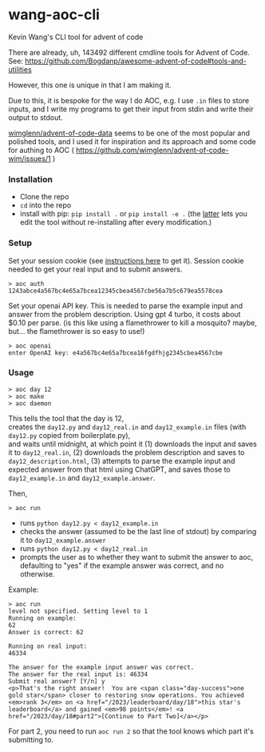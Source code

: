 # wang-aoc-cli
Kevin Wang's CLI tool for advent of code

There are already, uh, 143492 different cmdline tools for Advent of Code.  
See: https://github.com/Bogdanp/awesome-advent-of-code#tools-and-utilities

However, this one is unique in that I am making it.

Due to this, it is bespoke for the way I do AOC, e.g. I use `.in` files to store inputs, and I write my programs to get their input from stdin and write their output to stdout.

[wimglenn/advent-of-code-data](https://github.com/wimglenn/advent-of-code-wim) seems to be one of the most popular and polished tools, and I used it for inspiration and its approach and some code for authing to AOC ( https://github.com/wimglenn/advent-of-code-wim/issues/1 )

### Installation

- Clone the repo
- `cd` into the repo
- install with pip: `pip install .` or `pip install -e .` (the [latter](https://setuptools.pypa.io/en/latest/userguide/development_mode.html) lets you edit the tool without re-installing after every modification.)

### Setup
Set your session cookie (see [instructions here](https://github.com/wimglenn/advent-of-code-wim/issues/1) to get it). Session cookie needed to get your real input and to submit answers.
```
> aoc auth 1243abce4a567bc4e65a7bcea12345cbea4567cbe56a7b5c679ea5578cea
```
Set your openai API key. This is needed to parse the example input and answer from the problem description. Using gpt 4 turbo, it costs about $0.10 per parse. (is this like using a flamethrower to kill a mosquito? maybe, but... the flamethrower is so easy to use!)
```
> aoc openai
enter OpenAI key: e4a567bc4e65a7bcea16fgdfhjg2345cbea4567cbe
```


### Usage

```
> aoc day 12
> aoc make
> aoc daemon
```

This tells the tool that the day is 12,  
creates the `day12.py` and `day12_real.in` and `day12_example.in` files (with `day12.py` copied from boilerplate.py),  
and waits until midnight, at which point it (1) downloads the input and saves it to `day12_real.in`, (2) downloads the problem description and saves to `day12_description.html`, (3) attempts to parse the example input and expected answer from that html using ChatGPT, and saves those to `day12_example.in` and `day12_example.answer`.

Then,
```
> aoc run
```
- runs `python day12.py < day12_example.in`
- checks the answer (assumed to be the last line of stdout) by comparing it to `day12_example.answer`
- runs `python day12.py < day12_real.in`
- prompts the user as to whether they want to submit the answer to aoc, defaulting to "yes" if the example answer was correct, and no otherwise.

Example:  
```
> aoc run
level not specified. Setting level to 1
Running on example:
62
Answer is correct: 62

Running on real input:
46334

The answer for the example input answer was correct.
The answer for the real input is: 46334
Submit real answer? [Y/n] y
<p>That's the right answer!  You are <span class="day-success">one gold star</span> closer to restoring snow operations. You achieved <em>rank 3</em> on <a href="/2023/leaderboard/day/18">this star's leaderboard</a> and gained <em>98 points</em>! <a href="/2023/day/18#part2">[Continue to Part Two]</a></p>
```

For part 2, you need to run `aoc run 2` so that the tool knows which part it's submitting to.